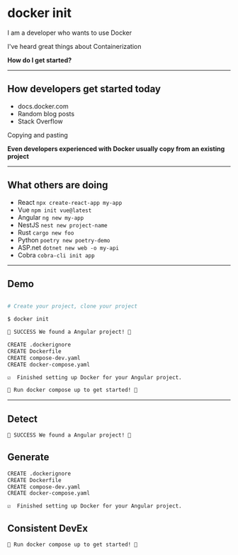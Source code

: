 # docker init

I am a developer who wants to use Docker

I've heard great things about Containerization

**How do I get started?**

---

## How developers get started today

- docs.docker.com
- Random blog posts
- Stack Overflow

Copying and pasting

**Even developers experienced with Docker usually copy from an existing project**

---

## What others are doing

- React   `npx create-react-app my-app`
- Vue     `npm init vue@latest`
- Angular `ng new my-app`
- NestJS  `nest new project-name`
- Rust    `cargo new foo`
- Python  `poetry new poetry-demo`
- ASP.net `dotnet new web -o my-api`
- Cobra   `cobra-cli init app`

---

## Demo

```bash

# Create your project, clone your project

$ docker init

🎉 SUCCESS We found a Angular project! 🎉

CREATE .dockerignore
CREATE Dockerfile
CREATE compose-dev.yaml
CREATE docker-compose.yaml

☑️  Finished setting up Docker for your Angular project.

🚀 Run docker compose up to get started! 🚀
```

---

## Detect

```bash
🎉 SUCCESS We found a Angular project! 🎉
```

## Generate

```bash
CREATE .dockerignore
CREATE Dockerfile
CREATE compose-dev.yaml
CREATE docker-compose.yaml

☑️  Finished setting up Docker for your Angular project.
```

## Consistent DevEx

```bash
🚀 Run docker compose up to get started! 🚀
```
